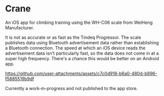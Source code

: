 # Crane

An iOS app for climbing training using the WH-C06 scale from WeiHeng Manufacturer.

It is not as accurate or as fast as the Tindeq Progressor. The scale publishes data using Bluetooth advertisement data rather than establishing a Bluetooth connection. The speed at which an iOS device reads the advertisement data isn't particularly fast, so the data does not come in at a super high frequency. There's a chance this would be better on an Android app.

https://github.com/user-attachments/assets/c7c0d918-b6a0-480d-b896-f5885519b9df

Currently a work-in-progress and not published to the app store.
